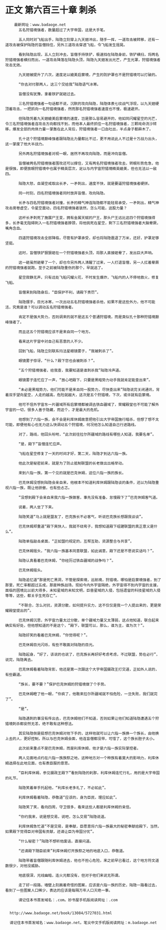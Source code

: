 # 正文 第六百三十章 刺杀
        最新网址：www.badaoge.net
          五名狩猎境强者，数量超过了大宇帝国，这是大手笔。
      
          五人同时对飞船出手，陆隐立刻穿上九天翅冲出，随手一挥，一道攻击被转移，还有一道攻击被保护陆隐的盲僧挡住，另外三道攻击穿透飞船，令飞船发生摇晃。
      
          看到陆隐出现，五人立刻冲去，盲僧手持铁铲，极速挡在陆隐身前，铁铲横扫，将两名狩猎境强者横扫而出，一道攻击降落在陆隐头顶，陆隐九天翅发出光芒，产生光罩，狩猎境强者攻击无效。
      
          九天翅被提升了六次，速度足以媲美启蒙境，产生的防护罩也不是狩猎境可以打破的。
      
          “你去对付那两人，这三个交给我”陆隐语气冰寒。
      
          盲僧没有犹豫，拿着铁铲就砸过去。
      
          三名狩猎境强者一句话都不说，沉默的攻向陆隐，陆隐体表七纹战气浮现，以九天翅硬顶着攻击，一把抓向一名狩猎境强者，然而那名狩猎境强者速度也不慢，极速避开。
      
          但陆隐凭着九天翅媲美启蒙境的速度，岂是那么容易避开的，他如同闪耀星空的光芒，令三名狩猎境强者连攻击方向都找不到，而他本人最终抓住一名狩猎境强者，三颗戏命流沙转移，爆发全部的肉体力量一掌轰在此人背后，狩猎境强者一口血吐出，半点身子都麻木了。
      
          孔十这个狩猎境巅峰强者跟陆隐比力量都比不过，更不用说此人不过是十万战力出头，这一掌废了他大半战力。
      
          另外两名狩猎境强者对视一眼，居然不再攻向陆隐，而是冲向盲僧。
      
          盲僧被两名狩猎境强者围攻还可以撑住，又有两名狩猎境强者攻去，转眼形势危急，他是很强，即便放眼狩猎境中也属于精英层次，足以与内宇宙狩猎境精英媲美，但也无法以一敌四。
      
          陆隐大怒，自凝空戒取出长矛，一矛刺出，速度不快，就是要逼狩猎境强者硬拼。
      
          同一时刻，四名狩猎境强者同时放弃盲僧，攻向陆隐。
      
          长矛与四名狩猎境强者对撞，长矛的精气神连陆隐都不能轻易承受，一矛刺出，精气神攻击席卷虚空，令星空震动，四名狩猎境强者骇然，怎么可能，这股力量？
      
          这杆长矛刺死了施展尸王变，拥有金属天赋的尸王，那头尸王远比这四个狩猎境强得多，长矛毫无阻碍刺入一名狩猎境强者脖颈，将他挑死在星空，剩下三名狩猎境强者大脑晕厥，嘴角含血。
      
          四道狩猎境攻击全部降临，尽管有护罩承受，却也将陆隐震退了万米，还好，护罩足够坚挺。
      
          这时，盲僧铁铲狠狠砸在一个狩猎境强者头顶，将那人直接砸晕了，发出巨大声响。
      
          这一砸虽然砸晕了一个，却也令另外两人清醒了过来，一人打退盲僧，另一人扛着晕厥的狩猎境强者就跑，至于之前被陆隐重伤的那个，早就逃了。
      
          星空寂静无声，只有远处飞船闪耀火花，不时发生爆炸，飞船内的人不停地救火，修复飞船。
      
          盲僧来到陆隐身后，“臣保护不利，请殿下责罚”。
      
          陆隐摆手，目光冰寒，一次出动五名狩猎境强者杀他，如果不是这些外力，他不可能活，究竟是谁？可以调动五名狩猎境强者。
      
          肯定不是强大势力，否则调来的就不是这五个普通狩猎境，而是类似孔十那种狩猎境巅峰强者了。
      
          而且这五个狩猎境应该不是来自同一个地方。
      
          看来这片宇宙中对自己有恶意的人不少。
      
          回到飞船，陆隐立刻联系玛法星眼镜雾子，“我被刺杀了”。
      
          眼镜雾子惊讶，“什么？殿下您也会被刺杀？”。
      
          “五个狩猎境强者，给我查，我要知道是谁刺杀我”陆隐冷声道。
      
          眼镜雾子连忙应了一声，“放心吧殿下，只要是黑暗势力动手我就肯定能查出来”。
      
          “未必是黑暗势力，他们可能不是来自同一股势力，尽快查出来”陆隐说完关闭通讯，背着双手望向星空，人走的越高，危险就越大，这次是五个狩猎境，下次，或许就有启蒙境。
      
          他可不信外宇宙东一片疆域所有启蒙境都被调去铁血疆域了，荣耀殿堂也不可能了解外宇宙的一切，很多人善于隐藏，而这个，才是最大的危机。
      
          他想到了六指一族，会不会是利库休姆故意把他引出大宇帝国施行暗杀，但想了想不太可能，即便他有心也无力这么快调动五个狩猎境，何况他怎么知道自己行进路线。
      
          对了，路线，他回头吩咐，“此次前往拉尔所疆域的路线有哪些人知道，我要名单”。
      
          “是，殿下”盲僧连忙应声。
      
          飞船在星空修复了一天的时间才好，第二天，陆隐才到达六指一族。
      
          他此次是秘密前来，就是为了防止抵制联盟的长老做出出格举动。
      
          来到六指一族，第一个见的就是巴克休姆，这位六指一族的族长。
      
          巴克休姆没想到陆隐会亲自来，他根本不知道利库休姆跟陆隐谈的条件，还以为陆隐重视六指一族，既让他骄傲，也有些忐忑。
      
          “没想到殿下会亲自来我六指一族做客，事先没有准备，怠慢殿下了”巴克休姆客气道。
      
          说着，两人坐了下来。
      
          陆隐笑道“马上就是盟友了，巴克族长不必客气，听说巴克族长想跟我谈谈”。
      
          巴克休姆郑重道“殿下爽快人，我就不绕弯子，我想知道殿下组建联盟的真正意义是什么”。
      
          陆隐单指敲击桌面，“正如盟约规定的，互帮互助，资源整合与共享”。
      
          巴克休姆摇头，“我六指一族基本同意联盟，如此诚意，殿下还是不愿说实话吗？”。
      
          陆隐认真看着巴克休姆，“你经历过铁血疆域的战争吗？”。
      
          巴克休姆摇头。
      
          陆隐追忆道“那是死亡黑洞，不管是探索境，巡航境，狩猎境，哪怕是启蒙境强者，到了那里，死亡率都超过五成，那是种族战场，现如今内外宇宙隔绝，外宇宙得不到内宇宙的支援，面临的困境比以前大得多，未知星域的未知文明，巨兽星域的入侵，包括遗留的科技星域的入侵等等，这些，都关乎生死存亡”。
      
          “不联合，怎么对抗，资源分散，如何提升实力，这不仅仅是我一个人提出来的，更是荣耀殿堂提出的”。
      
          巴克休姆沉思，外宇宙力量太过分散，单个疆域力量又太薄弱，这点他知道，联合起来确实有好处，但他想知道的不是这个，“殿下，联盟可以，那么，谁为主，谁为次？”。
      
          陆隐好笑的看着巴克休姆，“你觉得呢？”。
      
          巴克休姆目光闪烁，有些不敢面对陆隐的目光。
      
          陆隐起身，“好了，该说的也说了，巴克族长再好好考虑考虑，不过联盟，势在必行”，说完，陆隐离去。
      
          巴克休姆看着陆隐背影，他还是第一次跟这个大宇帝国摄政王打交道，正如外人说的，有些霸道。
      
          “族长，要不要？”保护巴克休姆的狩猎境做了个手势。
      
          巴克休姆瞪了他一眼，“你疯了，他敢来拉尔所疆域就不怕危险，一旦失败，我们就完了”。
      
          “是”。
      
          陆隐遇刺的事没有传出去，巴克休姆他们不知道，否则如果让他们知道陆隐遭遇五个狩猎境刺杀都安然无恙，绝不敢有这种想法。
      
          其实陆隐倒是挺想巴克休姆对他下手的，这样他就可以让六指一族换一个族长，由他换上去的人，更好控制，所以与巴克休姆会面，他连盲僧都没带，可惜了，这个族长胆子太小。
      
          此次前来重点不是巴克休姆，而是利库休姆，他才是六指一族实际掌控者。
      
          两人见面地点约在六指一族族祭之地，这种地方对一个种族有着莫大的影响力，利库休姆选择在此地见面，也有表臣服的意思。
      
          “臣利库休姆，参见摄政王殿下”看到陆隐的刹那，利库休姆连忙行礼，用的是大宇帝国的礼节。
      
          陆隐笑着单手托起他，“利库长老多礼了，不必如此”。
      
          利库休姆看着陆隐，恭敬道“应该的，身为臣民，理应如此”。
      
          陆隐笑了笑，看向四周，守卫很多，看来这些人都是利库休姆的亲信。
      
          “你约我来，说是想交易，说吧，怎么交易”陆隐说道。
      
          利库休姆急忙道“不是交易，是奉献，臣愿意将六指一族最大的秘密奉献给殿下，当然，如果殿下觉得臣对帝国有贡献，还请让臣为帝国分忧”。
      
          “什么秘密？”陆隐不想听他废话，直接问道。
      
          “还请殿下随臣前来”利库休姆打开族祭之地的地底入口，恭敬道。
      
          陆隐带着盲僧跟随利库休姆进去，他也不担心危险，来之前早已看过，这个地方符文道数很少，对他没威胁。
      
          地底很深，光线幽暗，连火光都没有，但对于他们来说无所谓。
      
          走了好一段路，墙壁上刻画着奇怪的图案，应该是六指一族的历史，陆隐一路看过去，看到了一些图案人口稀少，表达的应该是每隔万年人口灭绝一事。
      
          请记住本书首发域名：.com。妙书屋手机版阅读网址：.com
      
      
      http://www.badaoge.net/book/13084/5727031.html
      
      请记住本书首发域名：www.badaoge.net。笔尖中文手机版阅读网址：m.badaoge.net